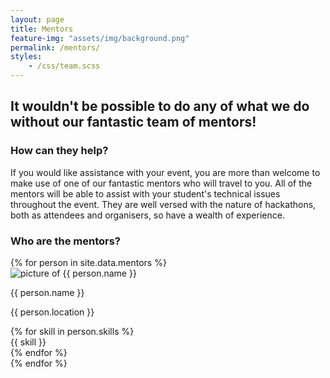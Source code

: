 ```yaml
---
layout: page
title: Mentors
feature-img: "assets/img/background.png"
permalink: /mentors/
styles:
    - /css/team.scss
---
```


## It wouldn't be possible to do any of what we do without our fantastic team of mentors!

### How can they help?

If you would like assistance with your event, you are more than welcome to make use of one of our fantastic mentors who will travel to you. All of the mentors will be able to assist with your student's technical issues throughout the event. They are well versed with the nature of hackathons, both as attendees and organisers, so have a wealth of experience.

### Who are the mentors?

<div class="person-container">
  {% for person in site.data.mentors %}
  <div class="person">
    <img class="picture" src="{{ person.picture | relative_url }}" alt="picture of {{ person.name }}">
    <div class="info">
      <p class="name">{{ person.name }}</p>
      <p class="location">{{ person.location }}</p>
      <div class="skills-container">
        {% for skill in person.skills %}
          <div class="skill {{ skill }}">{{ skill }}</div>
        {% endfor %}
      </div>
    </div>
  </div>
  {% endfor %}
</div>

<!-- define colours for each language, this must be inline because liquid does not work in SCSS -->
<style>{% for lang in site.data.lang_colours %}
.skill.{{ lang.name }} { color: {{ lang.fg_colour }}; background: {{ lang.bg_colour }}; } {% endfor %}
</style>

